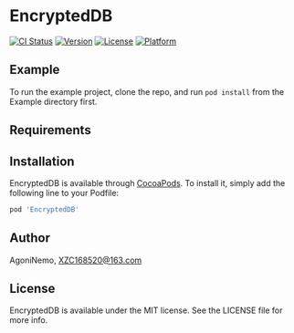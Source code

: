 # EncryptedDB

[![CI Status](https://img.shields.io/travis/AgoniNemo/EncryptedDB.svg?style=flat)](https://travis-ci.org/AgoniNemo/EncryptedDB)
[![Version](https://img.shields.io/cocoapods/v/EncryptedDB.svg?style=flat)](https://cocoapods.org/pods/EncryptedDB)
[![License](https://img.shields.io/cocoapods/l/EncryptedDB.svg?style=flat)](https://cocoapods.org/pods/EncryptedDB)
[![Platform](https://img.shields.io/cocoapods/p/EncryptedDB.svg?style=flat)](https://cocoapods.org/pods/EncryptedDB)

## Example

To run the example project, clone the repo, and run `pod install` from the Example directory first.

## Requirements

## Installation

EncryptedDB is available through [CocoaPods](https://cocoapods.org). To install
it, simply add the following line to your Podfile:

```ruby
pod 'EncryptedDB'
```

## Author

AgoniNemo, XZC168520@163.com

## License

EncryptedDB is available under the MIT license. See the LICENSE file for more info.
